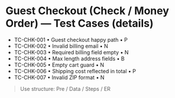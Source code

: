 # Guest Checkout (Check / Money Order) — Test Cases (details)
- TC-CHK-001 • Guest checkout happy path • P
- TC-CHK-002 • Invalid billing email • N
- TC-CHK-003 • Required billing field empty • N
- TC-CHK-004 • Max length address fields • B
- TC-CHK-005 • Empty cart guard • N
- TC-CHK-006 • Shipping cost reflected in total • P
- TC-CHK-007 • Invalid ZIP format • N

> Use structure: Pre / Data / Steps / ER
